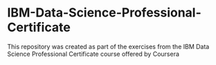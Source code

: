 # IBM-Data-Science-Professional-Certificate
This repository was created as part of the exercises from the IBM Data Science Professional Certificate course offered by Coursera

